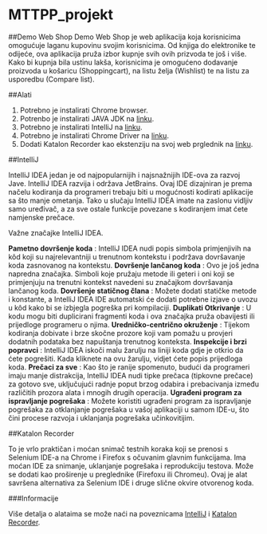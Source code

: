 # MTTPP_projekt

##Demo Web Shop
Demo Web Shop je web aplikacija koja korisnicima omogućuje laganu kupovinu svojim korisnicima.
Od knjiga do elektronike te odijeće, ova aplikacija pruža izbor kupnje svih ovih prizvoda te još i više.
Kako bi kupnja bila ustinu lakša, korisnicima je omogućeno dodavanje proizvoda u košaricu (Shoppingcart), na listu želja (Wishlist) te na listu za usporedbu (Compare list).
    
##Alati
1. Potrebno je instalirati Chrome browser.
2. Potrenbo je instalirati JAVA JDK na [linku](https://www.oracle.com/java/technologies/downloads/).
3. Potrebno je instalirati IntelliJ na [linku](https://www.jetbrains.com/idea/download/).
4. Potrebno je instalirati Chrome Driver na [linku](https://chromedriver.chromium.org/downloads).
5. Dodati Katalon Recorder kao ekstenziju na svoj web prglednik na [linku](https://chrome.google.com/webstore/detail/katalon-recorder-selenium/ljdobmomdgdljniojadhoplhkpialdid).

##IntelliJ 

IntelliJ IDEA jedan je od najpopularnijih i najsnažnijih IDE-ova za razvoj Jave. IntelliJ IDEA razvija i održava JetBrains.
Ovaj IDE dizajniran je prema načelu kodiranja da programeri trebaju biti u mogućnosti kodirati aplikacije sa što manje ometanja. Tako u slučaju IntelliJ IDEA imate na zaslonu vidljiv samo uređivač, a za sve ostale funkcije povezane s kodiranjem imat ćete namjenske prečace.

Važne značajke IntelliJ IDEA.
        
**Pametno dovršenje koda** : IntelliJ IDEA nudi popis simbola primjenjivih na kôd koji su najrelevantniji u trenutnom kontekstu i podržava dovršavanje koda zasnovanog na kontekstu.
**Dovršenje lančanog koda** : Ovo je još jedna napredna značajka. Simboli koje pružaju metode ili geteri i oni koji se primjenjuju na trenutni kontekst navedeni su značajkom dovršavanja lančanog koda.
**Dovršenje statičnog člana** : Možete dodati statičke metode i konstante, a IntelliJ IDEA IDE automatski će dodati potrebne izjave o uvozu u kôd kako bi se izbjegla pogreška pri kompilaciji.
**Duplikati Otkrivanje** : U kodu mogu biti duplicirani fragmenti koda i ova značajka pruža obavijesti ili prijedloge programeru o njima.
**Uredničko-centrično okruženje** : Tijekom kodiranja dobivate i brze skočne prozore koji vam pomažu u provjeri dodatnih podataka bez napuštanja trenutnog konteksta.
**Inspekcije i brzi popravci** : IntelliJ IDEA iskoči malu žarulju na liniji koda gdje je otkrio da ćete pogrešiti. Kada kliknete na ovu žarulju, vidjet ćete popis prijedloga koda.
**Prečaci za sve** : Kao što je ranije spomenuto, budući da programeri imaju manje distrakcija, IntelliJ IDEA nudi tipke prečaca (tipkovne prečace) za gotovo sve, uključujući radnje poput brzog odabira i prebacivanja između različitih prozora alata i mnogih drugih operacija.
**Ugrađeni program za ispravljanje pogrešaka** : Možete koristiti ugrađeni program za ispravljanje pogrešaka za otklanjanje pogrešaka u vašoj aplikaciji u samom IDE-u, što čini procese razvoja i uklanjanja pogrešaka učinkovitijim.


##Katalon Recorder

To je vrlo praktičan i moćan snimač testnih koraka koji se prenosi s Selenium IDE-a na Chrome i Firefox s očuvanim glavnim funkcijama. Ima moćan IDE za snimanje, uklanjanje pogrešaka i reprodukciju testova. 
Može se dodati kao proširenje u preglednike (Firefoxu ili Chromeu). Ovaj je alat savršena alternativa za Selenium IDE i druge slične okvire otvorenog koda.

###Informacije

Više detalja o alataima se može naći na poveznicama [IntelliJ](https://www.jetbrains.com/idea/) i [Katalon Recorder](https://chrome.google.com/webstore/detail/katalon-recorder-selenium/ljdobmomdgdljniojadhoplhkpialdid).


          
 
